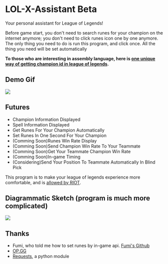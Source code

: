 <h1>LOL-X-Assistant Beta</h1>
<p>Your personal assistant for League of Legends!</p>
<p>Before game start, you don't need to search runes for your champion on the internet anymore; you don't need to click runes icon one by one anymore. The only thing you need to do is run this program, and click once. All the thing you need will be set automatically</p>
<p><strong>To those who are interesting in assembly language, here is <a href="https://github.com/xuan32546/LOL-X-Assistant/blob/master/RECORDER.md"> one unique way of getting champion id in league of legends</a>.</strong></p>

<h2>Demo Gif</h2>
<img src="https://github.com/xuan32546/LOL-X-Assistant/blob/master/pics/13.gif">

<h2>Futures</h2>
<ul>
  <li>Champion Information Displayed</li>
  <li>Spell Information Displayed</li>
  <li>Get Runes For Your Champion Automatically</li>
  <li>Set Runes In One Second For Your Champion</li>
  <li>(Comming Soon)Runes Win Rate Display</li>
  <li>(Comming Soon)Send Champion Win Rate To Your Teammate</li>
  <li>(Comming Soon)Get Your Teammate Champion Win Rate</li>
  <li>(Comming Soon)In-game Timing</li>
  <li>(Considering)Send Your Position To Teammate Automatically In Blind Pick</li>
</ul>



<p>This program is to make your league of legends experience more comfortable, and is <a href="https://www.reddit.com/r/leagueoflegends/comments/7q6xku/runesreformed_set_your_runes_automatically/dsnjm0z/">allowed by RIOT</a>.</p>


<h2>Diagrammatic Sketch (program is much more complicated)</h2>
<img src="https://github.com/xuan32546/LOL-X-Assistant/blob/master/pics/12.png">

<h2>Thanks</h2>
<ul>
  <li>Fumi, who told me how to set runes by in-game api. <a href="https://github.com/Fumi24/RunesReformed">Fumi's Github</a></li>
  <li><a href="http://www.op.gg">OP.GG</a></li>
  <li><a href="https://github.com/requests/requests">Requests</a>, a python module</li>
</ul>
